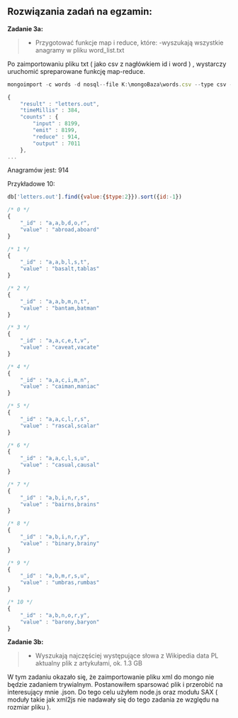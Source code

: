 Rozwiązania zadań na egzamin:
-------------
 **Zadanie 3a:**
> - Przygotować funkcje map i reduce, które:
> -wyszukają wszystkie anagramy w pliku word_list.txt 

Po zaimportowaniu pliku txt ( jako csv z nagłówkiem id i word ) , wystarczy uruchomić spreparowane funkcję map-reduce. 

```js
mongoimport -c words -d nosql--file K:\mongoBaza\words.csv --type csv --headerline
```

```js
{
    "result" : "letters.out",
    "timeMillis" : 384,
    "counts" : {
        "input" : 8199,
        "emit" : 8199,
        "reduce" : 914,
        "output" : 7011
    },
...

```

Anagramów jest: 914

Przykładowe 10: 

```js
db['letters.out'].find({value:{$type:2}}).sort({id:-1})

```

```js
/* 0 */
{
    "_id" : "a,a,b,d,o,r",
    "value" : "abroad,aboard"
}

/* 1 */
{
    "_id" : "a,a,b,l,s,t",
    "value" : "basalt,tablas"
}

/* 2 */
{
    "_id" : "a,a,b,m,n,t",
    "value" : "bantam,batman"
}

/* 3 */
{
    "_id" : "a,a,c,e,t,v",
    "value" : "caveat,vacate"
}

/* 4 */
{
    "_id" : "a,a,c,i,m,n",
    "value" : "caiman,maniac"
}

/* 5 */
{
    "_id" : "a,a,c,l,r,s",
    "value" : "rascal,scalar"
}

/* 6 */
{
    "_id" : "a,a,c,l,s,u",
    "value" : "casual,causal"
}

/* 7 */
{
    "_id" : "a,b,i,n,r,s",
    "value" : "bairns,brains"
}

/* 8 */
{
    "_id" : "a,b,i,n,r,y",
    "value" : "binary,brainy"
}

/* 9 */
{
    "_id" : "a,b,m,r,s,u",
    "value" : "umbras,rumbas"
}

/* 10 */
{
    "_id" : "a,b,n,o,r,y",
    "value" : "barony,baryon"
}

```


 **Zadanie 3b:**
>- Wyszukają najczęściej występujące słowa z Wikipedia data PL aktualny plik z artykułami, ok. 1.3 GB

W tym zadaniu okazało się, że zaimportowanie pliku xml do mongo nie będzie zadaniem trywialnym. Postanowiłem sparsować plik i przerobić na interesujący mnie .json. Do tego celu użyłem node.js oraz modułu SAX ( moduły takie jak xml2js nie nadawały się do tego zadania ze względu na rozmiar pliku ). 